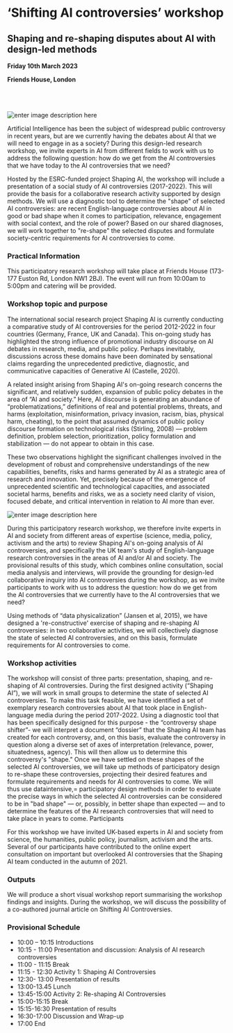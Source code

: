 # ‘Shifting AI controversies’ workshop

## Shaping and re-shaping disputes about AI with design-led methods

**Friday 10th March 2023**

**Friends House, London**

\
\
\
![enter image description here](shifting-ai-controversies-image-1.png)

Artificial Intelligence has been the subject of widespread public controversy in recent years, but are we
currently having the debates about AI that we will need to engage in as a society? During this design-led
research workshop, we invite experts in AI from different fields to work with us to address the following
question: how do we get from the AI controversies that we have today to the AI controversies that we
need?

Hosted by the ESRC-funded project Shaping AI, the workshop will include a presentation of a social study of AI
controversies (2017-2022). This will provide the basis for a collaborative research activity supported by
design methods. We will use a diagnostic tool to determine the "shape" of selected AI controversies: are recent
English-language controversies about AI in good or bad shape when it comes to participation, relevance,
engagement with social context, and the role of power? Based on our shared diagnoses, we will work together
to "re-shape" the selected disputes and formulate society-centric requirements for AI controversies to come.

### Practical Information

This participatory research workshop will take place at Friends House (173-177 Euston Rd, London NW1 2BJ).
The event will run from 10:00am to 5:00pm and catering will be provided.

### Workshop topic and purpose

The international social research project Shaping AI is currently conducting a comparative study of AI
controversies for the period 2012-2022 in four countries (Germany, France, UK and Canada). This on-going
study has highlighted the strong influence of promotional industry discourse on AI debates in research, media,
and public policy. Perhaps inevitably, discussions across these domains have been dominated by sensational
claims regarding the unprecedented predictive, diagnostic, and communicative capacities of Generative AI
(Castelle, 2020).

A related insight arising from Shaping AI's on-going research concerns the significant, and relatively sudden,
expansion of public policy debates in the area of “AI and society.” Here, AI discourse is generating an
abundance of “problematizations,” definitions of real and potential problems, threats, and harms (exploitation,
misinformation, privacy invasion, racism, bias, physical harm, cheating), to the point that assumed dynamics of
public policy discourse formation on technological risks (Stirling, 2008) — problem definition, problem
selection, prioritization, policy formulation and stabilization — do not appear to obtain in this case.

These two observations highlight the significant challenges involved in the development of robust and
comprehensive understandings of the new capabilities, benefits, risks and harms generated by AI as a strategic
area of research and innovation. Yet, precisely because of the emergence of unprecedented scientific and
technological capacities, and associated societal harms, benefits and risks, we as a society need clarity of vision,
focused debate, and critical intervention in relation to AI more than ever.

![enter image description here](shifting-ai-controversies-image-2.png)

During this participatory research workshop, we therefore invite experts in AI and society from different areas
of expertise (science, media, policy, activism and the arts) to review Shaping AI's on-going analysis of AI
controversies, and specifically the UK team's study of English-language research controversies in the areas of AI
and/or AI and society. The provisional results of this study, which combines online consultation, social media
analysis and interviews, will provide the grounding for design-led collaborative inquiry into AI controversies
during the workshop, as we invite participants to work with us to address the question: how do we get from
the AI controversies that we currently have to the AI controversies that we need?

Using methods of “data physicalization” (Jansen et al, 2015), we have designed a 're-constructive' exercise of
shaping and re-shaping AI controversies: in two collaborative activities, we will collectively diagnose the state
of selected AI controversies, and on this basis, formulate requirements for AI controversies to come.

### Workshop activities

The workshop will consist of three parts: presentation, shaping, and re-shaping of AI controversies. During the
first designed activity (“Shaping AI”), we will work in small groups to determine the state of selected AI
controversies. To make this task feasible, we have identified a set of exemplary research controversies about AI
that took place in English-language media during the period 2017-2022. Using a diagnostic tool that has been
specifically designed for this purpose - the “controversy shape shifter”- we will interpret a document “dossier”
that the Shaping AI team has created for each controversy, and, on this basis, evaluate the controversy in
question along a diverse set of axes of interpretation (relevance, power, situatedness, agency). This will then
allow us to determine this controversy's "shape." Once we have settled on these shapes of the selected AI
controversies, we will take up methods of participatory design to re-shape these controversies, projecting their
desired features and formulate requirements and needs for AI controversies to come. We will thus use dataintensive,=
participatory design methods in order to evaluate the precise ways in which the selected AI
controversies can be considered to be in "bad shape" — or, possibly, in better shape than expected — and to
determine the features of the AI research controversies that will need to take place in years to come.
Participants

For this workshop we have invited UK-based experts in AI and society from science, the humanities, public
policy, journalism, activism and the arts. Several of our participants have contributed to the online expert
consultation on important but overlooked AI controversies that the Shaping AI team conducted in the autumn
of 2021.

### Outputs

We will produce a short visual workshop report summarising the workshop findings and insights. During the
workshop, we will discuss the possibility of a co-authored journal article on Shifting AI Controversies.

### Provisional Schedule

- 10:00 – 10:15 Introductions
- 10:15 - 11:00 Presentation and discussion: Analysis of AI research controversies
- 11:00 - 11:15 Break
- 11:15 - 12:30 Activity 1: Shaping AI Controversies
- 12:30- 13:00 Presentation of results
- 13:00-13.45 Lunch
- 13:45-15:00 Activity 2: Re-shaping AI Controversies
- 15:00-15:15 Break
- 15:15-16:30 Presentation of results
- 16:30-17:00 Discussion and Wrap-up
- 17:00 End
